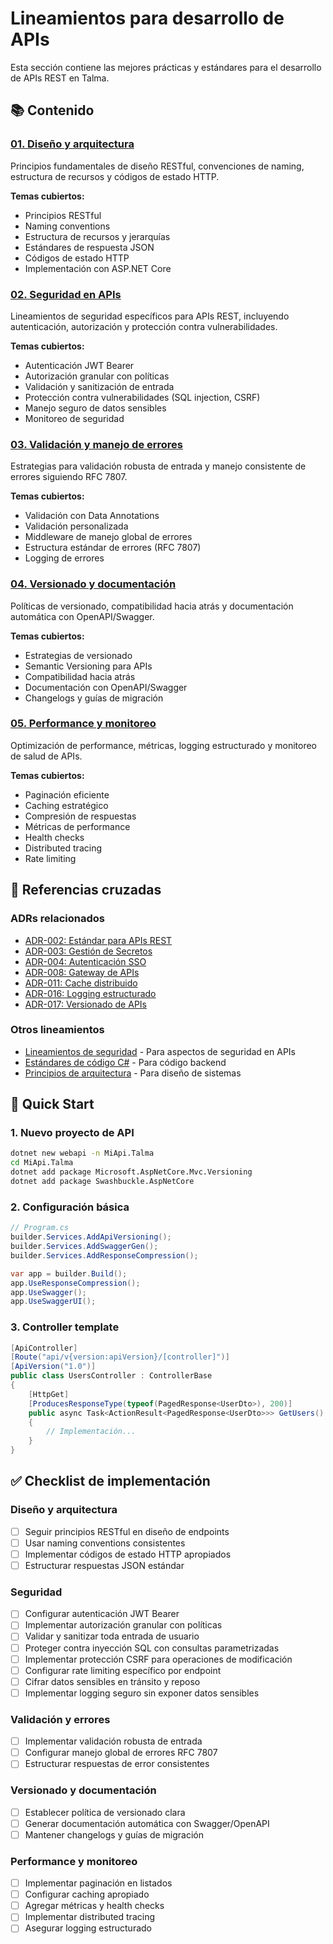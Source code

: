 # Lineamientos para desarrollo de APIs

Esta sección contiene las mejores prácticas y estándares para el desarrollo de APIs REST en Talma.

## 📚 Contenido

### [01. Diseño y arquitectura](./01-diseno-y-arquitectura.md)

Principios fundamentales de diseño RESTful, convenciones de naming, estructura de recursos y códigos de estado HTTP.

**Temas cubiertos:**

- Principios RESTful
- Naming conventions
- Estructura de recursos y jerarquías
- Estándares de respuesta JSON
- Códigos de estado HTTP
- Implementación con ASP.NET Core

### [02. Seguridad en APIs](./02-seguridad.md)

Lineamientos de seguridad específicos para APIs REST, incluyendo autenticación, autorización y protección contra vulnerabilidades.

**Temas cubiertos:**

- Autenticación JWT Bearer
- Autorización granular con políticas
- Validación y sanitización de entrada
- Protección contra vulnerabilidades (SQL injection, CSRF)
- Manejo seguro de datos sensibles
- Monitoreo de seguridad

### [03. Validación y manejo de errores](./03-validacion-y-errores.md)

Estrategias para validación robusta de entrada y manejo consistente de errores siguiendo RFC 7807.

**Temas cubiertos:**

- Validación con Data Annotations
- Validación personalizada
- Middleware de manejo global de errores
- Estructura estándar de errores (RFC 7807)
- Logging de errores

### [04. Versionado y documentación](./04-versionado-y-documentacion.md)

Políticas de versionado, compatibilidad hacia atrás y documentación automática con OpenAPI/Swagger.

**Temas cubiertos:**

- Estrategias de versionado
- Semantic Versioning para APIs
- Compatibilidad hacia atrás
- Documentación con OpenAPI/Swagger
- Changelogs y guías de migración

### [05. Performance y monitoreo](./05-performance-y-monitoreo.md)

Optimización de performance, métricas, logging estructurado y monitoreo de salud de APIs.

**Temas cubiertos:**

- Paginación eficiente
- Caching estratégico
- Compresión de respuestas
- Métricas de performance
- Health checks
- Distributed tracing
- Rate limiting

## 🔗 Referencias cruzadas

### ADRs relacionados

- [ADR-002: Estándar para APIs REST](/docs/adrs/adr-002-estandard-apis-rest)
- [ADR-003: Gestión de Secretos](/docs/adrs/adr-003-gestion-secretos)
- [ADR-004: Autenticación SSO](/docs/adrs/adr-004-autenticacion-sso)
- [ADR-008: Gateway de APIs](/docs/adrs/adr-008-gateway-apis)
- [ADR-011: Cache distribuido](/docs/adrs/adr-011-cache-distribuido)
- [ADR-016: Logging estructurado](/docs/adrs/adr-016-logging-estructurado)
- [ADR-017: Versionado de APIs](/docs/adrs/adr-017-versionado-apis)

### Otros lineamientos

- [Lineamientos de seguridad](/docs/lineamientos/lineamientos-de-seguridad/) - Para aspectos de seguridad en APIs
- [Estándares de código C#](/docs/lineamientos/estandares-de-codigo/01-csharp) - Para código backend
- [Principios de arquitectura](/docs/lineamientos/principios-de-arquitectura/) - Para diseño de sistemas

## 🚀 Quick Start

### 1. Nuevo proyecto de API

```bash
dotnet new webapi -n MiApi.Talma
cd MiApi.Talma
dotnet add package Microsoft.AspNetCore.Mvc.Versioning
dotnet add package Swashbuckle.AspNetCore
```

### 2. Configuración básica

```csharp
// Program.cs
builder.Services.AddApiVersioning();
builder.Services.AddSwaggerGen();
builder.Services.AddResponseCompression();

var app = builder.Build();
app.UseResponseCompression();
app.UseSwagger();
app.UseSwaggerUI();
```

### 3. Controller template

```csharp
[ApiController]
[Route("api/v{version:apiVersion}/[controller]")]
[ApiVersion("1.0")]
public class UsersController : ControllerBase
{
    [HttpGet]
    [ProducesResponseType(typeof(PagedResponse<UserDto>), 200)]
    public async Task<ActionResult<PagedResponse<UserDto>>> GetUsers()
    {
        // Implementación...
    }
}
```

## ✅ Checklist de implementación

### Diseño y arquitectura

- [ ] Seguir principios RESTful en diseño de endpoints
- [ ] Usar naming conventions consistentes
- [ ] Implementar códigos de estado HTTP apropiados
- [ ] Estructurar respuestas JSON estándar

### Seguridad

- [ ] Configurar autenticación JWT Bearer
- [ ] Implementar autorización granular con políticas
- [ ] Validar y sanitizar toda entrada de usuario
- [ ] Proteger contra inyección SQL con consultas parametrizadas
- [ ] Implementar protección CSRF para operaciones de modificación
- [ ] Configurar rate limiting específico por endpoint
- [ ] Cifrar datos sensibles en tránsito y reposo
- [ ] Implementar logging seguro sin exponer datos sensibles

### Validación y errores

- [ ] Implementar validación robusta de entrada
- [ ] Configurar manejo global de errores RFC 7807
- [ ] Estructurar respuestas de error consistentes

### Versionado y documentación

- [ ] Establecer política de versionado clara
- [ ] Generar documentación automática con Swagger/OpenAPI
- [ ] Mantener changelogs y guías de migración

### Performance y monitoreo

- [ ] Implementar paginación en listados
- [ ] Configurar caching apropiado
- [ ] Agregar métricas y health checks
- [ ] Implementar distributed tracing
- [ ] Asegurar logging estructurado
